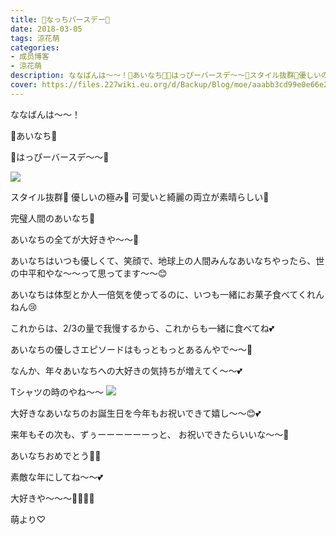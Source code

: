 ```yaml
---
title: 🍓なっちバースデー🎂
date: 2018-03-05
tags: 涼花萌
categories: 
- 成员博客
- 涼花萌
description: ななばんは〜〜！🍓あいなち🍓🎉はっぴーバースデ〜〜🎂スタイル抜群💫優しいの極み💫可愛いと綺麗の両立が素晴らしい💫完璧人間のあいな...
cover: https://files.227wiki.eu.org/d/Backup/Blog/moe/aaabb3cd99e0e66e23d3d75c14f0c.jpg 
---
```








ななばんは〜〜！








🍓あいなち🍓


🎉はっぴーバースデ〜〜🎂


![](https://files.227wiki.eu.org/d/Backup/Blog/moe/aaabb3cd99e0e66e23d3d75c14f0c.jpg)






スタイル抜群💫
優しいの極み💫
可愛いと綺麗の両立が素晴らしい💫




完璧人間のあいなち🍓



あいなちの全てが大好きや〜〜🙈





あいなちはいつも優しくて、笑顔で、地球上の人間みんなあいなちやったら、世の中平和やな〜〜って思ってます〜〜😊






あいなちは体型とか人一倍気を使ってるのに、いつも一緒にお菓子食べてくれんねん😢



これからは、2/3の量で我慢するから、これからも一緒に食べてね💕





あいなちの優しさエピソードはもっともっとあるんやで〜〜🤗









なんか、年々あいなちへの大好きの気持ちが増えてく〜〜💕








Tシャツの時のやね〜〜
![](https://files.227wiki.eu.org/d/Backup/Blog/moe/aaabb3cd99e0e66e23d3d75c14f0c-01.jpg)








大好きなあいなちのお誕生日を今年もお祝いできて嬉し〜〜😊💕




来年もその次も、ずぅーーーーーーっと、
お祝いできたらいいな〜〜🤗




あいなちおめでとう🎂💓



素敵な年にしてね〜〜💕



大好きや〜〜〜💓💓💓💓







萌より♡


